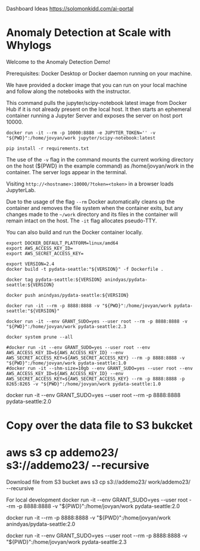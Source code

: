 Dashboard Ideas
https://solomonkidd.com/ai-portal




# Anomaly Detection at Scale with Whylogs

Welcome to the Anomaly Detection Demo!

Prerequisites: Docker Desktop or Docker daemon running on your machine.

We have provided a docker image that you can run on your local machine and follow along the notebooks with the instructor.

This command pulls the jupyter/scipy-notebook latest image from Docker Hub if it is not already present on the local host. 
It then starts an ephemeral container running a Jupyter Server and exposes the server on host port 10000.
```
docker run -it --rm -p 10000:8888 -e JUPYTER_TOKEN='' -v "${PWD}":/home/jovyan/work jupyter/scipy-notebook:latest

pip install -r requirements.txt
```

The use of the `-v` flag in the command mounts the current working directory on the host (${PWD} in the example command) 
as /home/jovyan/work in the container. The server logs appear in the terminal.

Visiting `http://<hostname>:10000/?token=<token>` in a browser loads JupyterLab.

Due to the usage of the flag `--rm` Docker automatically cleans up the container and removes the file system 
when the container exits, but any changes made to the `~/work` directory and its files in the container will 
remain intact on the host. The `-it` flag allocates pseudo-TTY.

You can also build and run the Docker container locally.

```
export DOCKER_DEFAULT_PLATFORM=linux/amd64
export AWS_ACCESS_KEY_ID=
export AWS_SECRET_ACCESS_KEY=

export VERSION=2.4
docker build -t pydata-seattle:"${VERSION}" -f Dockerfile .

docker tag pydata-seattle:${VERSION} anindyas/pydata-seattle:${VERSION}

docker push anindyas/pydata-seattle:${VERSION}

docker run -it --rm -p 8888:8888 -v "${PWD}":/home/jovyan/work pydata-seattle:"${VERSION}"

docker run -it --env GRANT_SUDO=yes --user root --rm -p 8888:8888 -v "${PWD}":/home/jovyan/work pydata-seattle:2.3

docker system prune --all

#docker run -it --env GRANT_SUDO=yes --user root --env AWS_ACCESS_KEY_ID=${AWS_ACCESS_KEY_ID} --env AWS_SECRET_ACCESS_KEY=${AWS_SECRET_ACCESS_KEY} --rm -p 8888:8888 -v "${PWD}":/home/jovyan/work pydata-seattle:1.0
#docker run -it --shm-size=10gb --env GRANT_SUDO=yes --user root --env AWS_ACCESS_KEY_ID=${AWS_ACCESS_KEY_ID} --env AWS_SECRET_ACCESS_KEY=${AWS_SECRET_ACCESS_KEY} --rm -p 8888:8888 -p 8265:8265 -v "${PWD}":/home/jovyan/work pydata-seattle:1.0

```
docker run -it --env GRANT_SUDO=yes --user root --rm -p 8888:8888 pydata-seattle:2.0

# Copy over the data file to S3 bukcket
# aws s3 cp addemo23/ s3://addemo23/ --recursive

Download file from S3 bucket
aws s3 cp s3://addemo23/ work/addemo23/ --recursive

For local development
docker run -it --env GRANT_SUDO=yes --user root --rm -p 8888:8888 -v "${PWD}":/home/jovyan/work pydata-seattle:2.0

docker run -it --rm -p 8888:8888 -v "${PWD}":/home/jovyan/work anindyas/pydata-seattle:2.0

docker run -it --env GRANT_SUDO=yes --user root --rm -p 8888:8888 -v "${PWD}":/home/jovyan/work pydata-seattle:2.3

